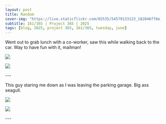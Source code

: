 ```yaml
---
layout: post
title: Random
cover-img: "https://live.staticflickr.com/65535/54579133123_182046ff8e_h.jpg"
subtitle: 161/365 | Project 365 | 2025
tags: [blog, 2025, project 365, 161/365, tuesday, june]
---
```

<style>
  .intro-header.big-img {
    background-position:center; 
  }
</style>
Went out to grab lunch with a co-worker, saw this while walking back to the car. Way to have fun with it, mailman!
<p class="post-img-wrap">
  <img src="https://live.staticflickr.com/65535/54579891612_2d8efcc2da_h.jpg">
</p>
<p class="post-img-wrap">
  <img src="https://live.staticflickr.com/65535/54580940459_2c7c76163e_h.jpg">
</p>
---

This guy staring me down as I was leaving the parking garage. Big ass seagull.
<p class="post-img-wrap">
  <img src="https://live.staticflickr.com/65535/54581457154_64e8e79f85_h.jpg">
</p>
<p class="post-img-wrap">
  <img src="https://live.staticflickr.com/65535/54581457144_f6be32717f_h.jpg">
</p>
---
